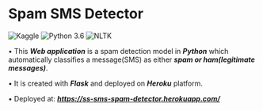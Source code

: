 # Spam SMS Detector
![Kaggle](https://img.shields.io/badge/Dataset-Kaggle-blue.svg) ![Python 3.6](https://img.shields.io/badge/Python-3.6-brightgreen.svg) ![NLTK](https://img.shields.io/badge/Library-NLTK-orange.svg)

• This ***Web application*** is a spam detection model in ***Python*** which automatically classifies a message(SMS) as either ***spam or ham(legitimate messages)***. 

• It is created with ***Flask*** and deployed on ***Heroku*** platform.

• Deployed at: ***https://ss-sms-spam-detector.herokuapp.com/***


